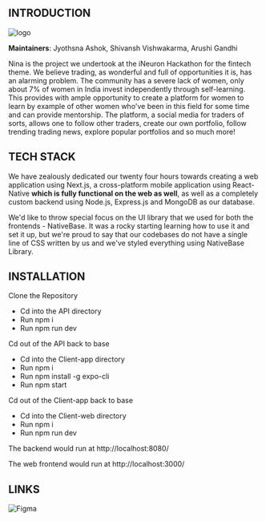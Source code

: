 ## INTRODUCTION


![logo](https://user-images.githubusercontent.com/75487137/177027630-b0764711-8537-46c1-8564-2db1d4358216.png)

**Maintainers**: Jyothsna Ashok, Shivansh Vishwakarma, Arushi Gandhi

Nina is the project we undertook at the iNeuron Hackathon for the fintech theme. We believe trading, as wonderful and full of opportunities it is, has an alarming problem. The community has a severe lack of women, only about 7% of women in India invest independently through self-learning. This provides with ample opportunity to create a platform for women to learn by example of other women who've been in this field for some time and can provide mentorship. The platform, a social media for traders of sorts, allows one to follow other traders, create our own portfolio, follow trending trading news, explore popular portfolios and so much more!

## TECH STACK

We have zealously dedicated our twenty four hours towards creating a web application using Next.js, a cross-platform mobile application using React-Native **which is fully functional on the web as well**, as well as a completely custom backend using Node.js, Express.js and MongoDB as our database.

We'd like to throw special focus on the UI library that we used for both the frontends - NativeBase. It was a rocky starting learning how to use it and set it up, but we're proud to say that our codebases do not have a single line of CSS written by us and we've styled everything using NativeBase Library.

## INSTALLATION

Clone the Repository

-   Cd into the API directory
-   Run npm i
-   Run npm run dev

Cd out of the API back to base

-   Cd into the Client-app directory
-   Run npm i
-   Run npm install -g expo-cli
-   Run npm start

Cd out of the Client-app back to base

-   Cd into the Client-web directory
-   Run npm i
-   Run npm run dev

The backend would run at http://localhost:8080/

The web frontend would run at http://localhost:3000/

## LINKS

![Figma](https://www.figma.com/file/NgiDQ4iKnpl3BmkTpykSgF/Untitled?node-id=45%3A1203)

